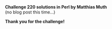 **Challenge 220 solutions in Perl by Matthias Muth**
<br/>
(no blog post this time...)

**Thank you for the challenge!**
